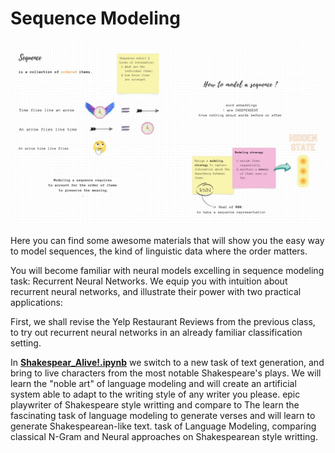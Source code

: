 # Sequence Modeling



<p align="center">
  <img src="img/seq.jpg" width="1200" title="hover text">
</p>




Here you can find some awesome materials that will show you the easy way to model sequences, the kind of linguistic data where the order matters.

You will become familiar with neural models excelling in sequence modeling task: Recurrent Neural Networks.
We equip you with intuition about recurrent neural networks, and illustrate their power with two practical applications:

First, we shall revise the Yelp Restaurant Reviews from the previous class, to try out recurrent neural networks in an already familiar classification setting.

In [**Shakespear_Alive!.ipynb**](./Shakespear_Alive!.ipynb) we switch to a new task of text generation, and bring to live characters from the most notable Shakespeare's plays. We will learn the "noble art" of language modeling and will create an artificial system able to adapt to the writing style of any writer you please. epic playwriter of  Shakespeare style writting and compare to The learn the fascinating task of language modeling to generate verses and  will learn to generate Shakespearean-like text. task of Language Modeling, comparing classical N-Gram and Neural approaches on Shakespearean style writting.
